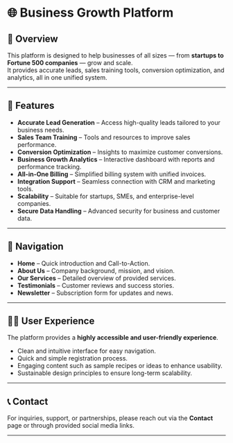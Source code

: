 # 🌐 Business Growth Platform

## 📌 Overview
This platform is designed to help businesses of all sizes — from **startups to Fortune 500 companies** — grow and scale.  
It provides accurate leads, sales training tools, conversion optimization, and analytics, all in one unified system.  

---

## 🚀 Features
- **Accurate Lead Generation** – Access high-quality leads tailored to your business needs.  
- **Sales Team Training** – Tools and resources to improve sales performance.  
- **Conversion Optimization** – Insights to maximize customer conversions.  
- **Business Growth Analytics** – Interactive dashboard with reports and performance tracking.  
- **All-in-One Billing** – Simplified billing system with unified invoices.  
- **Integration Support** – Seamless connection with CRM and marketing tools.  
- **Scalability** – Suitable for startups, SMEs, and enterprise-level companies.  
- **Secure Data Handling** – Advanced security for business and customer data.  

---

## 🧭 Navigation
- **Home** – Quick introduction and Call-to-Action.  
- **About Us** – Company background, mission, and vision.  
- **Our Services** – Detailed overview of provided services.  
- **Testimonials** – Customer reviews and success stories.  
- **Newsletter** – Subscription form for updates and news.  

---

## 🧑‍💻 User Experience
The platform provides a **highly accessible and user-friendly experience**.  
- Clean and intuitive interface for easy navigation.  
- Quick and simple registration process.  
- Engaging content such as sample recipes or ideas to enhance usability.  
- Sustainable design principles to ensure long-term scalability.  

---

## 📞 Contact
For inquiries, support, or partnerships, please reach out via the **Contact** page or through provided social media links.  

---

